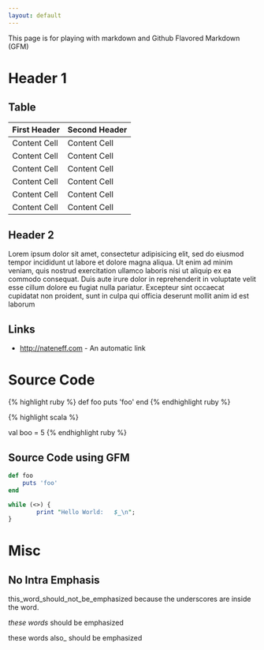 ```yaml
---
layout: default
---
```


This page is for playing with markdown and Github Flavored Markdown (GFM)

# Header 1

## Table

First Header | Second Header
------------ | -------------
Content Cell | Content Cell
Content Cell | Content Cell
Content Cell | Content Cell
Content Cell | Content Cell
Content Cell | Content Cell
Content Cell | Content Cell

## Header 2

Lorem ipsum dolor sit amet, consectetur adipisicing elit, sed do eiusmod tempor
incididunt ut labore et dolore magna aliqua.  Ut enim ad minim veniam, quis
nostrud exercitation ullamco laboris nisi ut aliquip ex ea commodo consequat.
Duis aute irure dolor in reprehenderit in voluptate velit esse cillum dolore eu
fugiat nulla pariatur. Excepteur sint occaecat cupidatat non proident, sunt in
culpa qui officia deserunt mollit anim id est laborum 

## Links

* http://nateneff.com - An automatic link

# Source Code

{% highlight ruby %}
def foo
    puts 'foo'
end
{% endhighlight ruby %}

{% highlight scala %}

val boo = 5
{% endhighlight ruby %}

## Source Code using GFM

```ruby
def foo 
    puts 'foo'
end
```

```perl
while (<>) {
        print "Hello World:   $_\n";
}
```

# Misc

## No Intra Emphasis

this_word_should_not_be_emphasized because the underscores are inside the word.

_these_ _words_ should be emphasized

 these words also_ should be emphasized
